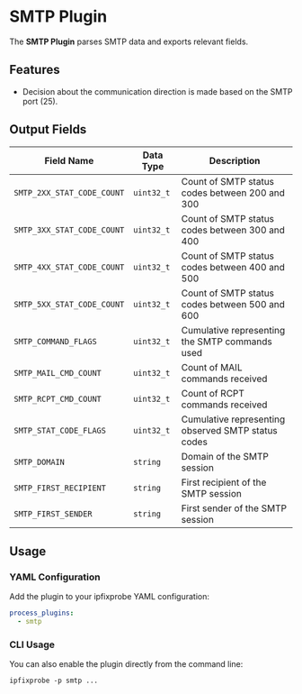 # SMTP Plugin

The **SMTP Plugin** parses SMTP data and exports relevant fields.

## Features

- Decision about the communication direction is made based on the SMTP port (25).

## Output Fields

| Field Name                 | Data Type  | Description                                        |
| -------------------------- | ---------- | -------------------------------------------------- |
| `SMTP_2XX_STAT_CODE_COUNT` | `uint32_t` | Count of SMTP status codes between 200 and 300     |
| `SMTP_3XX_STAT_CODE_COUNT` | `uint32_t` | Count of SMTP status codes between 300 and 400     |
| `SMTP_4XX_STAT_CODE_COUNT` | `uint32_t` | Count of SMTP status codes between 400 and 500     |
| `SMTP_5XX_STAT_CODE_COUNT` | `uint32_t` | Count of SMTP status codes between 500 and 600     |
| `SMTP_COMMAND_FLAGS`       | `uint32_t` | Cumulative representing the SMTP commands used     |
| `SMTP_MAIL_CMD_COUNT`      | `uint32_t` | Count of MAIL commands received                    |
| `SMTP_RCPT_CMD_COUNT`      | `uint32_t` | Count of RCPT commands received                    |
| `SMTP_STAT_CODE_FLAGS`     | `uint32_t` | Cumulative representing observed SMTP status codes |
| `SMTP_DOMAIN`              | `string`   | Domain of the SMTP session                         |
| `SMTP_FIRST_RECIPIENT`     | `string`   | First recipient of the SMTP session                |
| `SMTP_FIRST_SENDER`        | `string`   | First sender of the SMTP session                   |

## Usage

### YAML Configuration

Add the plugin to your ipfixprobe YAML configuration:

```yaml
process_plugins:
  - smtp
```

### CLI Usage

You can also enable the plugin directly from the command line:

`ipfixprobe -p smtp ...`
